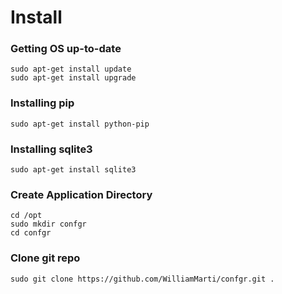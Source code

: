 # Install

### Getting OS up-to-date

```
sudo apt-get install update
sudo apt-get install upgrade
```

### Installing pip

```
sudo apt-get install python-pip
```

### Installing sqlite3

```
sudo apt-get install sqlite3
```

### Create Application Directory

```
cd /opt
sudo mkdir confgr
cd confgr
```

### Clone git repo

```
sudo git clone https://github.com/WilliamMarti/confgr.git .
```


